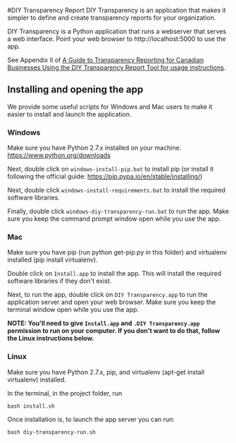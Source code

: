 #DIY Transparency Report
DIY Transparency is an application that makes it simpler to define and create transparency reports for your organization.

DIY Transparency is a Python application that runs a webserver that serves a web interface. Point your web browser to http://localhost:5000 to use the app.

See Appendix II of [A Guide to Transparency Reporting for Canadian Businesses Using the DIY Transparency Report Tool for usage instructions](https://www.telecomtransparency.org/wp-content/uploads/2016/06/Transparency-Reporting-Tool-Documentation-1.0.pdf).

## Installing and opening the app
We provide some useful scripts for Windows and Mac users to make it easier to install and launch the application.

### Windows
Make sure you have Python 2.7.x installed on your machine. https://www.python.org/downloads

Next, double click on `windows-install-pip.bat` to install pip (or install it following the official guide: https://pip.pypa.io/en/stable/installing/)

Next, double click `windows-install-requirements.bat` to install the required software libraries.

Finally, double click `windows-diy-transparency-run.bat` to run the app. Make sure you keep the command prompt window open while you use the app.

### Mac
Make sure you have pip (run python get-pip.py in this folder) and virtualenv installed (pip install virtualenv).

Double click on `Install.app` to install the app. This will install the required software libraries if they don't exist. 

Next, to run the app, double click on `DIY Transparency.app` to run the application server and open your web browser. Make sure you keep the terminal window open while you use the app.

**NOTE: You'll need to give `Install.app` and `.DIY Transparency.app` permission to run on your computer. If you don't want to do that, follow the Linux instructions below.**

### Linux
Make sure you have Python 2.7.x, pip, and virtualenv (apt-get install virtualenv) installed.

In the terminal, in the project folder, run

	bash install.sh

Once installation is, to launch the app server you can run:

	bash diy-transparency-run.sh

